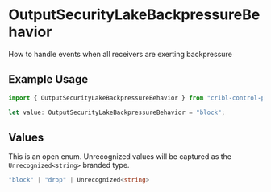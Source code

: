 # OutputSecurityLakeBackpressureBehavior

How to handle events when all receivers are exerting backpressure

## Example Usage

```typescript
import { OutputSecurityLakeBackpressureBehavior } from "cribl-control-plane/models";

let value: OutputSecurityLakeBackpressureBehavior = "block";
```

## Values

This is an open enum. Unrecognized values will be captured as the `Unrecognized<string>` branded type.

```typescript
"block" | "drop" | Unrecognized<string>
```
